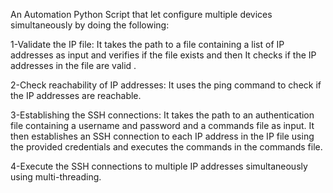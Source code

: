 An Automation Python Script that let configure multiple devices simultaneously by doing the following:

1-Validate the IP file: It takes the path to a file containing a list of IP addresses as input and verifies if the file exists and then It checks if the IP addresses in the file are valid .

2-Check reachability of IP addresses: It uses the ping command to check if the IP addresses are reachable.

3-Establishing the SSH connections: It takes the path to an authentication file containing a username and password and a commands file as input. It then establishes an SSH connection to each IP address in the IP file using the provided credentials and executes the commands in the commands file.

4-Execute the SSH connections to multiple IP addresses simultaneously using multi-threading.
